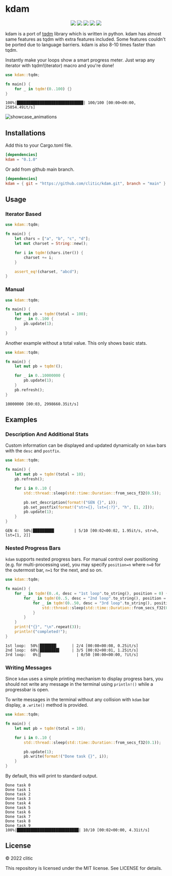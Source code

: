 # kdam

<p align="center">
  <img src="https://img.shields.io/crates/d/kdam?style=flat-square">
  <img src="https://img.shields.io/crates/v/kdam?style=flat-square">
  <img src="https://img.shields.io/github/license/clitic/kdam?style=flat-square">
  <img src="https://img.shields.io/github/repo-size/clitic/kdam?style=flat-square">
  <img src="https://img.shields.io/tokei/lines/github/clitic/kdam?style=flat-square">
</p>

kdam is a port of [tqdm](https://github.com/tqdm/tqdm) library which is written in python. kdam has almost same features as tqdm with extra features included. Some features couldn't be ported due to language barriers. kdam is also 8-10 times faster than tqdm.

Instantly make your loops show a smart progress meter. Just wrap any iterator with tqdm!(iterator) macro and you're done!

```rust
use kdam::tqdm;

fn main() {
    for _ in tqdm!(0..100) {}
}
```

```
100%|█████████████████████████████| 100/100 [00:00<00:00, 25854.49it/s]
```

<!-- <p align="center">
  <img src="https://raw.githubusercontent.com/clitic/kdam/main/images/animations.gif">
</p> -->

![showcase_animations](https://raw.githubusercontent.com/clitic/kdam/main/images/animations.gif)

## Installations

Add this to your Cargo.toml file.

```toml
[dependencies]
kdam = "0.1.0"
```

Or add from github main branch.

```toml
[dependencies]
kdam = { git = "https://github.com/clitic/kdam.git", branch = "main" }
```

## Usage

### Iterator Based

```rust
use kdam::tqdm;

fn main() {
    let chars = ["a", "b", "c", "d"];
    let mut charset = String::new();

    for i in tqdm!(chars.iter()) {
        charset += i;
    }

    assert_eq!(charset, "abcd");
}
```

### Manual

```rust
use kdam::tqdm;

fn main() {
    let mut pb = tqdm!(total = 100);
    for _ in 0..100 {
        pb.update(1);
    }
}
```

Another example without a total value. This only shows basic stats.

```rust
use kdam::tqdm;

fn main() {
    let mut pb = tqdm!();

    for _ in 0..10000000 {
        pb.update(1);
    }
    pb.refresh();
}
```

```
10000000 [00:03, 2998660.35it/s]
```

## Examples

### Description And Additional Stats

Custom information can be displayed and updated dynamically on `kdam` bars with the `desc` and `postfix`.

```rust
use kdam::tqdm;

fn main() {
    let mut pb = tqdm!(total = 10);
    pb.refresh();

    for i in 0..10 {
        std::thread::sleep(std::time::Duration::from_secs_f32(0.5));

        pb.set_description(format!("GEN {}", i));
        pb.set_postfix(format!("str={}, lst={:?}", "h", [1, 2]));
        pb.update(1);
    }
}
```

```
GEN 4:  50%|█████████▎        | 5/10 [00:02<00:02, 1.95it/s, str=h, lst=[1, 2]]
```

### Nested Progress Bars

`kdam` supports nested progress bars. For manual control over positioning (e.g. for multi-processing use), you may specify `position=n` where `n=0` for the outermost bar, `n=1` for the next, and so on.

```rust
use kdam::tqdm;

fn main() {
    for _ in tqdm!(0..4, desc = "1st loop".to_string(), position = 0) {
        for _ in tqdm!(0..5, desc = "2nd loop".to_string(), position = 1) {
            for _ in tqdm!(0..50, desc = "3rd loop".to_string(), position = 2) {
                std::thread::sleep(std::time::Duration::from_secs_f32(0.0001));
            }
        }
    }
    print!("{}", "\n".repeat(3));
    println!("completed!");
}
```

```
1st loop:  50%|███████▎      | 2/4 [00:08<00:08, 0.25it/s]
2nd loop:  60%|████████▌     | 3/5 [00:02<00:01, 1.25it/s]
3rd loop:   0%|▎               | 0/50 [00:00<00:00, ?it/s]
```

### Writing Messages

Since `kdam` uses a simple printing mechanism to display progress bars, you should not write any message in the terminal using `println!()` while a progressbar is open.

To write messages in the terminal without any collision with `kdam` bar display, a `.write()` method is provided.

```rust
use kdam::tqdm;

fn main() {
    let mut pb = tqdm!(total = 10);

    for i in 0..10 {
        std::thread::sleep(std::time::Duration::from_secs_f32(0.1));

        pb.update(1);
        pb.write(format!("Done task {}", i));
    }
}
```

By default, this will print to standard output.

```
Done task 0
Done task 1
Done task 2
Done task 3
Done task 4
Done task 5
Done task 6
Done task 7
Done task 8
Done task 9
100%|███████████████████████████| 10/10 [00:02<00:00, 4.31it/s]
```

## License

&copy; 2022 clitic

This repository is licensed under the MIT license. See LICENSE for details.
